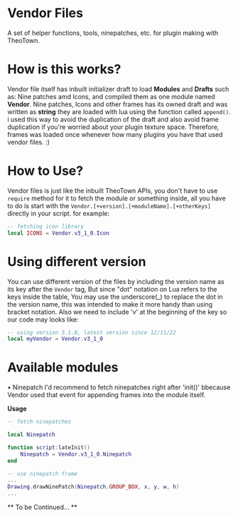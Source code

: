 # Vendor Files

A set of helper functions, tools, ninepatches, etc. for plugin making with TheoTown.

# How is this works?

Vendor file itself has inbuilt initializer draft to load **Modules** and **Drafts** such as: Nine patches amd Icons, and compiled them as one module named **Vendor**.
Nine patches, Icons and other frames has its owned draft and was written as **string** they are loaded with lua using the function called `append()`.
i used this way to avoid the duplication of the draft and also avoid frame duplication if you're worried about your plugin texture space.
Therefore, frames was loaded once whenever how many plugins you have that used vendor files. :)

# How to Use?

Vendor files is just like the inbuilt TheoTown APIs, you don't have to use `require` method for it to fetch the module or something inside,
all you have to do is start with the `Vendor.[+version].[+moduleName].[+otherKeys]` directly in your script.
for example:
```Lua
-- fetching icon library
local ICONS = Vendor.v3_1_0.Icon
```

# Using different version

You can use different version of the files by including the version name as its key after the `Vendor` tag, But since "dot" notation on Lua refers to the keys inside the table, You may use the underscore(_) to replace the dot in the version name,
this was intended to make it more handy than using bracket notation. Also we need to include 'v' at the beginning of the key so our code may looks like:

```Lua
-- using version 3.1.0, latest version since 12/11/22
local myVendor = Vendor.v3_1_0
```

# Available modules

• Ninepatch
I'd recommend to fetch ninepatches right after 'init()' bbecause Vendor used that event
for appending frames into the module itself.

**Usage**
```Lua
-- fetch ninepatches

local Ninepatch

function script:lateInit()
    Ninepatch = Vendor.v3_1_0.Ninepatch
end

-- use ninepatch frame
...
Drawing.drawNinePatch(Ninepatch.GROUP_BOX, x, y, w, h)
...
```

** To be Continued... **
